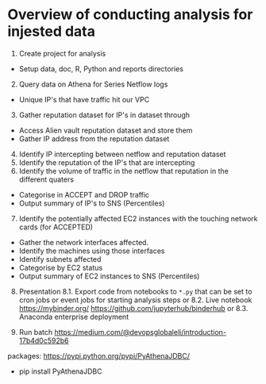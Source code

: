 # Overview of conducting analysis for injested data
1. Create project for analysis
- Setup data, doc, R, Python and reports directories
2. Query data on Athena for Series Netflow logs
- Unique IP's that have traffic hit our VPC
3. Gather reputation dataset for IP's in dataset through
- Access Alien vault reputation dataset and store them
- Gather IP address from the reputation dataset
4. Identify IP intercepting between netflow and reputation dataset
5. Identify the reputation of the IP's that are intercepting
6. Identify the volume of traffic in the netflow that reputation in the different quaters
- Categorise in ACCEPT and DROP traffic
- Output summary of IP's to SNS (Percentiles)
7. Identify the potentially affected EC2 instances with the touching network cards (for ACCEPTED)
- Gather the network interfaces affected.
- Identify the machines using those interfaces
- Identify subnets affected
- Categorise by EC2 status
- Output summary of EC2 instances to SNS (Percentiles)
8. Presentation
8.1. Export code from notebooks to `*.py` that can be set to cron jobs or event jobs for starting analysis steps
or
8.2. Live notebook https://mybinder.org/ https://github.com/jupyterhub/binderhub
or
8.3. Anaconda enterprise deployment

9. Run batch https://medium.com/@devopsglobaleli/introduction-17b4d0c592b6

packages:
https://pypi.python.org/pypi/PyAthenaJDBC/
- pip install PyAthenaJDBC
